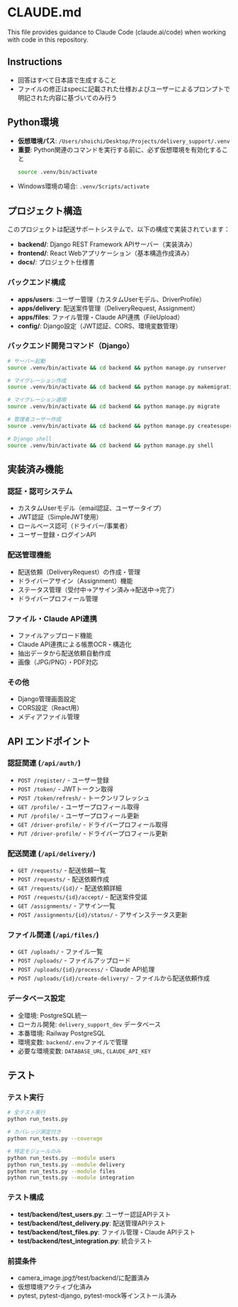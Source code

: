 # CLAUDE.md

This file provides guidance to Claude Code (claude.ai/code) when working with code in this repository.

## Instructions

- 回答はすべて日本語で生成すること
- ファイルの修正はspecに記載された仕様およびユーザーによるプロンプトで明記された内容に基づいてのみ行う

## Python環境

- **仮想環境パス**: `/Users/shoichi/Desktop/Projects/delivery_support/.venv`
- **重要**: Python関連のコマンドを実行する前に、必ず仮想環境を有効化すること
  ```bash
  source .venv/bin/activate
  ```
- Windows環境の場合: `.venv/Scripts/activate`

## プロジェクト構造

このプロジェクトは配送サポートシステムで、以下の構成で実装されています：

- **backend/**: Django REST Framework APIサーバー（実装済み）
- **frontend/**: React Webアプリケーション（基本構造作成済み）
- **docs/**: プロジェクト仕様書

### バックエンド構成
- **apps/users**: ユーザー管理（カスタムUserモデル、DriverProfile）
- **apps/delivery**: 配送案件管理（DeliveryRequest, Assignment） 
- **apps/files**: ファイル管理・Claude API連携（FileUpload）
- **config/**: Django設定（JWT認証、CORS、環境変数管理）

### バックエンド開発コマンド（Django）
```bash
# サーバー起動
source .venv/bin/activate && cd backend && python manage.py runserver

# マイグレーション作成
source .venv/bin/activate && cd backend && python manage.py makemigrations

# マイグレーション適用
source .venv/bin/activate && cd backend && python manage.py migrate

# 管理者ユーザー作成
source .venv/bin/activate && cd backend && python manage.py createsuperuser

# Django shell
source .venv/bin/activate && cd backend && python manage.py shell
```

## 実装済み機能

### 認証・認可システム
- カスタムUserモデル（email認証、ユーザータイプ）
- JWT認証（SimpleJWT使用）
- ロールベース認可（ドライバー/事業者）
- ユーザー登録・ログインAPI

### 配送管理機能
- 配送依頼（DeliveryRequest）の作成・管理
- ドライバーアサイン（Assignment）機能
- ステータス管理（受付中→アサイン済み→配送中→完了）
- ドライバープロフィール管理

### ファイル・Claude API連携
- ファイルアップロード機能
- Claude API連携による帳票OCR・構造化
- 抽出データから配送依頼自動作成
- 画像（JPG/PNG）・PDF対応

### その他
- Django管理画面設定
- CORS設定（React用）
- メディアファイル管理

## API エンドポイント

### 認証関連 (`/api/auth/`)
- `POST /register/` - ユーザー登録
- `POST /token/` - JWTトークン取得
- `POST /token/refresh/` - トークンリフレッシュ
- `GET /profile/` - ユーザープロフィール取得
- `PUT /profile/` - ユーザープロフィール更新
- `GET /driver-profile/` - ドライバープロフィール取得
- `PUT /driver-profile/` - ドライバープロフィール更新

### 配送関連 (`/api/delivery/`)
- `GET /requests/` - 配送依頼一覧
- `POST /requests/` - 配送依頼作成
- `GET /requests/{id}/` - 配送依頼詳細
- `POST /requests/{id}/accept/` - 配送案件受諾
- `GET /assignments/` - アサイン一覧
- `POST /assignments/{id}/status/` - アサインステータス更新

### ファイル関連 (`/api/files/`)
- `GET /uploads/` - ファイル一覧
- `POST /uploads/` - ファイルアップロード
- `POST /uploads/{id}/process/` - Claude API処理
- `POST /uploads/{id}/create-delivery/` - ファイルから配送依頼作成

### データベース設定
- 全環境: PostgreSQL統一
- ローカル開発: `delivery_support_dev` データベース
- 本番環境: Railway PostgreSQL
- 環境変数: `backend/.env`ファイルで管理
- 必要な環境変数: `DATABASE_URL`, `CLAUDE_API_KEY`

## テスト

### テスト実行
```bash
# 全テスト実行
python run_tests.py

# カバレッジ測定付き
python run_tests.py --coverage

# 特定モジュールのみ
python run_tests.py --module users
python run_tests.py --module delivery
python run_tests.py --module files
python run_tests.py --module integration
```

### テスト構成
- **test/backend/test_users.py**: ユーザー認証APIテスト
- **test/backend/test_delivery.py**: 配送管理APIテスト
- **test/backend/test_files.py**: ファイル管理・Claude APIテスト
- **test/backend/test_integration.py**: 統合テスト

### 前提条件
- camera_image.jpgがtest/backend/に配置済み
- 仮想環境アクティブ化済み
- pytest, pytest-django, pytest-mock等インストール済み